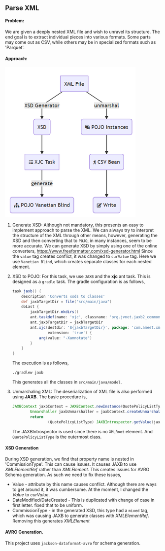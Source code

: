 ## Parse XML
#### Problem:
We are given a deeply nested XML file and wish to unravel its structure.
The end goal is to extract individual pieces into various formats.
Some parts may come out as CSV, while others may be in specialized formats such as 'Parquet'.

#### Approach:
![class](image/class.png)

1. Generate XSD:
Although not mandatory, this presents an easy to implement approach to parse the XML.
We can always try to interpret the structure of the XML through other means, however, generating the XSD
and then converting that to `POJO`, in many instances, seem to be more accurate.
We can generate XSD by simply using one of the online converters,
https://www.freeformatter.com/xsd-generator.html  Since the `value` tag creates conflict, it was changed to
 `curValue` tag. Here we use `Vanetian Blind`, which creates separate classes for each nested element.
2. XSD to POJO:
For this task, we use `JAXB` and the **xjc** ant task. This is designed as a `gradle` task.
The gradle configuration is as follows,
    ```groovy
    task jaxb() {
        description 'Converts xsds to classes'
        def jaxbTargetDir = file("src/main/java")
        doLast {
            jaxbTargetDir.mkdirs()
            ant.taskdef(name: 'xjc', classname: 'org.jvnet.jaxb2_commons.xjc.XJC2Task', classpath: configurations.jaxb.asPath)
            ant.jaxbTargetDir = jaxbTargetDir
            ant.xjc(destdir: '${jaxbTargetDir}', package: 'com.ameet.xml.model', schema: 'generated/xml_hier2.xsd',
                    extension: 'true') {
                arg(value: "-Xannotate")
            }
        }
    }
    ```
    The execution is as follows,
    ```bash
    ./gradlew jaxb
    ```
    This generates all the classes in `src/main/java/model`.

3. Unmarshaling XML:
The deserialization of XML file is also performed using **JAXB**. The basic procedure is,
    ```java
    JAXBContext jaxbContext = JAXBContext.newInstance(QuotePolicyListType.class);
            Unmarshaller jaxbUnmarshaller = jaxbContext.createUnmarshaller();
            return
                    (QuotePolicyListType) JAXBIntrospector.getValue(jaxbUnmarshaller.unmarshal(new File(XML_FILE)));
    ```
    The JAXBIntrospector is used since there is no `XMLRoot` element. And `QuotePolicyListType` is the outermost class.

#### XSD Generation
During XSD generation, we find that property name is nested in 'CommissionType'. 
This can cause issues. It causes JAXB to use *XMLElementRef* rather than *XMLElement*.
This creates issues for AVRO Schema generation. As such we need to fix these issues,
+ Value - attribute by this name causes conflict. Although there are ways to get around it, it was cumbersome. 
At the moment, I changed the *Value* to *curValue*.
+ DateModified/DateCreated - This is duplicated with change of case in first letter. fixed that to be uniform.
+ CommissionType - in the generated XSD, this type had a `mixed` tag, which was causing JAXB to generate 
classes with *XMLElementRef*. Removing this generates *XMLElement*

#### AVRO Generation.
This project uses `jackson-dataformat-avro` for schema generation.
